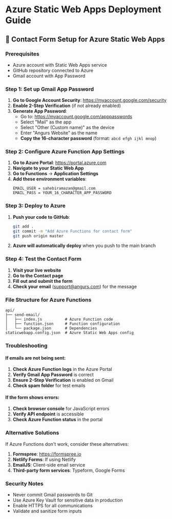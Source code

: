 # Azure Static Web Apps Deployment Guide

## 🚀 Contact Form Setup for Azure Static Web Apps

### Prerequisites
- Azure account with Static Web Apps service
- GitHub repository connected to Azure
- Gmail account with App Password

### Step 1: Set up Gmail App Password

1. **Go to Google Account Security**: https://myaccount.google.com/security
2. **Enable 2-Step Verification** (if not already enabled)
3. **Generate App Password**:
   - Go to: https://myaccount.google.com/apppasswords
   - Select "Mail" as the app
   - Select "Other (Custom name)" as the device
   - Enter "Angurs Website" as the name
   - **Copy the 16-character password** (format: `abcd efgh ijkl mnop`)

### Step 2: Configure Azure Function App Settings

1. **Go to Azure Portal**: https://portal.azure.com
2. **Navigate to your Static Web App**
3. **Go to Functions** → **Application Settings**
4. **Add these environment variables**:
   ```
   EMAIL_USER = sahebiramazan@gmail.com
   EMAIL_PASS = YOUR_16_CHARACTER_APP_PASSWORD
   ```

### Step 3: Deploy to Azure

1. **Push your code to GitHub**:
   ```bash
   git add .
   git commit -m "Add Azure Functions for contact form"
   git push origin master
   ```

2. **Azure will automatically deploy** when you push to the main branch

### Step 4: Test the Contact Form

1. **Visit your live website**
2. **Go to the Contact page**
3. **Fill out and submit the form**
4. **Check your email** (support@angurs.com) for the message

### File Structure for Azure Functions

```
api/
├── send-email/
│   ├── index.js          # Azure Function code
│   ├── function.json     # Function configuration
│   └── package.json      # Dependencies
staticwebapp.config.json  # Azure Static Web Apps config
```

### Troubleshooting

#### If emails are not being sent:
1. **Check Azure Function logs** in the Azure Portal
2. **Verify Gmail App Password** is correct
3. **Ensure 2-Step Verification** is enabled on Gmail
4. **Check spam folder** for test emails

#### If the form shows errors:
1. **Check browser console** for JavaScript errors
2. **Verify API endpoint** is accessible
3. **Check Azure Function status** in the portal

### Alternative Solutions

If Azure Functions don't work, consider these alternatives:

1. **Formspree**: https://formspree.io
2. **Netlify Forms**: If using Netlify
3. **EmailJS**: Client-side email service
4. **Third-party form services**: Typeform, Google Forms

### Security Notes

- Never commit Gmail passwords to Git
- Use Azure Key Vault for sensitive data in production
- Enable HTTPS for all communications
- Validate and sanitize form inputs
